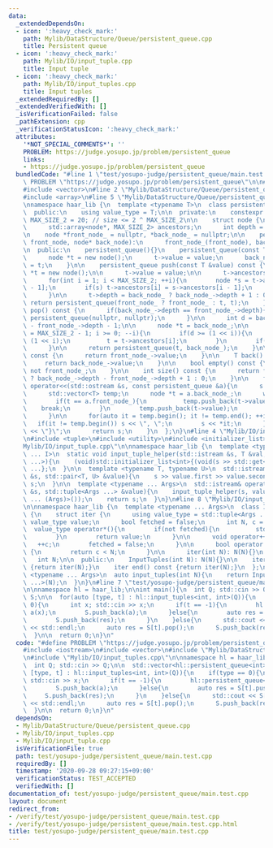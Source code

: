 ```yaml
---
data:
  _extendedDependsOn:
  - icon: ':heavy_check_mark:'
    path: Mylib/DataStructure/Queue/persistent_queue.cpp
    title: Persistent queue
  - icon: ':heavy_check_mark:'
    path: Mylib/IO/input_tuple.cpp
    title: Input tuple
  - icon: ':heavy_check_mark:'
    path: Mylib/IO/input_tuples.cpp
    title: Input tuples
  _extendedRequiredBy: []
  _extendedVerifiedWith: []
  _isVerificationFailed: false
  _pathExtension: cpp
  _verificationStatusIcon: ':heavy_check_mark:'
  attributes:
    '*NOT_SPECIAL_COMMENTS*': ''
    PROBLEM: https://judge.yosupo.jp/problem/persistent_queue
    links:
    - https://judge.yosupo.jp/problem/persistent_queue
  bundledCode: "#line 1 \"test/yosupo-judge/persistent_queue/main.test.cpp\"\n#define\
    \ PROBLEM \"https://judge.yosupo.jp/problem/persistent_queue\"\n\n#include <iostream>\n\
    #include <vector>\n#line 2 \"Mylib/DataStructure/Queue/persistent_queue.cpp\"\n\
    #include <array>\n#line 5 \"Mylib/DataStructure/Queue/persistent_queue.cpp\"\n\
    \nnamespace haar_lib {\n  template <typename T>\n  class persistent_queue {\n\
    \  public:\n    using value_type = T;\n\n  private:\n    constexpr static int\
    \ MAX_SIZE_2 = 20; // size <= 2 ^ MAX_SIZE_2\n\n    struct node {\n      T value;\n\
    \      std::array<node*, MAX_SIZE_2> ancestors;\n      int depth = 0;\n    };\n\
    \n    node *front_node_ = nullptr, *back_node_ = nullptr;\n\n    persistent_queue(node*\
    \ front_node, node* back_node):\n      front_node_(front_node), back_node_(back_node){}\n\
    \n  public:\n    persistent_queue(){}\n    persistent_queue(const T &value){\n\
    \      node *t = new node();\n      t->value = value;\n      back_node_ = front_node_\
    \ = t;\n    }\n\n    persistent_queue push(const T &value) const {\n      node\
    \ *t = new node();\n\n      t->value = value;\n\n      t->ancestors[0] = back_node_;\n\
    \      for(int i = 1; i < MAX_SIZE_2; ++i){\n        node *s = t->ancestors[i\
    \ - 1];\n        if(s) t->ancestors[i] = s->ancestors[i - 1];\n        else break;\n\
    \      }\n\n      t->depth = back_node_ ? back_node_->depth + 1 : 0;\n\n     \
    \ return persistent_queue(front_node_ ? front_node_ : t, t);\n    }\n\n    persistent_queue\
    \ pop() const {\n      if(back_node_->depth == front_node_->depth){\n        return\
    \ persistent_queue(nullptr, nullptr);\n      }\n\n      int d = back_node_->depth\
    \ - front_node_->depth - 1;\n\n      node *t = back_node_;\n\n      for(int i\
    \ = MAX_SIZE_2 - 1; i >= 0; --i){\n        if(d >= (1 << i)){\n          d -=\
    \ (1 << i);\n          t = t->ancestors[i];\n        }\n        if(d == 0) break;\n\
    \      }\n\n      return persistent_queue(t, back_node_);\n    }\n\n    T front()\
    \ const {\n      return front_node_->value;\n    }\n\n    T back() const {\n \
    \     return back_node_->value;\n    }\n\n    bool empty() const {\n      return\
    \ not front_node_;\n    }\n\n    int size() const {\n      return front_node_\
    \ ? back_node_->depth - front_node_->depth + 1 : 0;\n    }\n\n    friend std::ostream&\
    \ operator<<(std::ostream &s, const persistent_queue &a){\n      s << \"{\";\n\
    \      std::vector<T> temp;\n      node *t = a.back_node_;\n      while(t){\n\
    \        if(t == a.front_node_){\n          temp.push_back(t->value);\n      \
    \    break;\n        }\n        temp.push_back(t->value);\n        t = t->ancestors[0];\n\
    \      }\n\n      for(auto it = temp.begin(); it != temp.end(); ++it){\n     \
    \   if(it != temp.begin()) s << \", \";\n        s << *it;\n      }\n\n      s\
    \ << \"}\";\n      return s;\n    }\n  };\n}\n#line 4 \"Mylib/IO/input_tuples.cpp\"\
    \n#include <tuple>\n#include <utility>\n#include <initializer_list>\n#line 6 \"\
    Mylib/IO/input_tuple.cpp\"\n\nnamespace haar_lib {\n  template <typename T, size_t\
    \ ... I>\n  static void input_tuple_helper(std::istream &s, T &val, std::index_sequence<I\
    \ ...>){\n    (void)std::initializer_list<int>{(void(s >> std::get<I>(val)), 0)\
    \ ...};\n  }\n\n  template <typename T, typename U>\n  std::istream& operator>>(std::istream\
    \ &s, std::pair<T, U> &value){\n    s >> value.first >> value.second;\n    return\
    \ s;\n  }\n\n  template <typename ... Args>\n  std::istream& operator>>(std::istream\
    \ &s, std::tuple<Args ...> &value){\n    input_tuple_helper(s, value, std::make_index_sequence<sizeof\
    \ ... (Args)>());\n    return s;\n  }\n}\n#line 8 \"Mylib/IO/input_tuples.cpp\"\
    \n\nnamespace haar_lib {\n  template <typename ... Args>\n  class InputTuples\
    \ {\n    struct iter {\n      using value_type = std::tuple<Args ...>;\n     \
    \ value_type value;\n      bool fetched = false;\n      int N, c = 0;\n\n    \
    \  value_type operator*(){\n        if(not fetched){\n          std::cin >> value;\n\
    \        }\n        return value;\n      }\n\n      void operator++(){\n     \
    \   ++c;\n        fetched = false;\n      }\n\n      bool operator!=(iter &) const\
    \ {\n        return c < N;\n      }\n\n      iter(int N): N(N){}\n    };\n\n \
    \   int N;\n\n  public:\n    InputTuples(int N): N(N){}\n\n    iter begin() const\
    \ {return iter(N);}\n    iter end() const {return iter(N);}\n  };\n\n  template\
    \ <typename ... Args>\n  auto input_tuples(int N){\n    return InputTuples<Args\
    \ ...>(N);\n  }\n}\n#line 7 \"test/yosupo-judge/persistent_queue/main.test.cpp\"\
    \n\nnamespace hl = haar_lib;\n\nint main(){\n  int Q; std::cin >> Q;\n\n  std::vector<hl::persistent_queue<int>>\
    \ S;\n\n  for(auto [type, t] : hl::input_tuples<int, int>(Q)){\n    if(type ==\
    \ 0){\n      int x; std::cin >> x;\n      if(t == -1){\n        hl::persistent_queue<int>\
    \ a(x);\n        S.push_back(a);\n      }else{\n        auto res = S[t].push(x);\n\
    \        S.push_back(res);\n      }\n    }else{\n      std::cout << S[t].front()\
    \ << std::endl;\n      auto res = S[t].pop();\n      S.push_back(res);\n    }\n\
    \  }\n\n  return 0;\n}\n"
  code: "#define PROBLEM \"https://judge.yosupo.jp/problem/persistent_queue\"\n\n\
    #include <iostream>\n#include <vector>\n#include \"Mylib/DataStructure/Queue/persistent_queue.cpp\"\
    \n#include \"Mylib/IO/input_tuples.cpp\"\n\nnamespace hl = haar_lib;\n\nint main(){\n\
    \  int Q; std::cin >> Q;\n\n  std::vector<hl::persistent_queue<int>> S;\n\n  for(auto\
    \ [type, t] : hl::input_tuples<int, int>(Q)){\n    if(type == 0){\n      int x;\
    \ std::cin >> x;\n      if(t == -1){\n        hl::persistent_queue<int> a(x);\n\
    \        S.push_back(a);\n      }else{\n        auto res = S[t].push(x);\n   \
    \     S.push_back(res);\n      }\n    }else{\n      std::cout << S[t].front()\
    \ << std::endl;\n      auto res = S[t].pop();\n      S.push_back(res);\n    }\n\
    \  }\n\n  return 0;\n}\n"
  dependsOn:
  - Mylib/DataStructure/Queue/persistent_queue.cpp
  - Mylib/IO/input_tuples.cpp
  - Mylib/IO/input_tuple.cpp
  isVerificationFile: true
  path: test/yosupo-judge/persistent_queue/main.test.cpp
  requiredBy: []
  timestamp: '2020-09-28 09:27:15+09:00'
  verificationStatus: TEST_ACCEPTED
  verifiedWith: []
documentation_of: test/yosupo-judge/persistent_queue/main.test.cpp
layout: document
redirect_from:
- /verify/test/yosupo-judge/persistent_queue/main.test.cpp
- /verify/test/yosupo-judge/persistent_queue/main.test.cpp.html
title: test/yosupo-judge/persistent_queue/main.test.cpp
---
```

